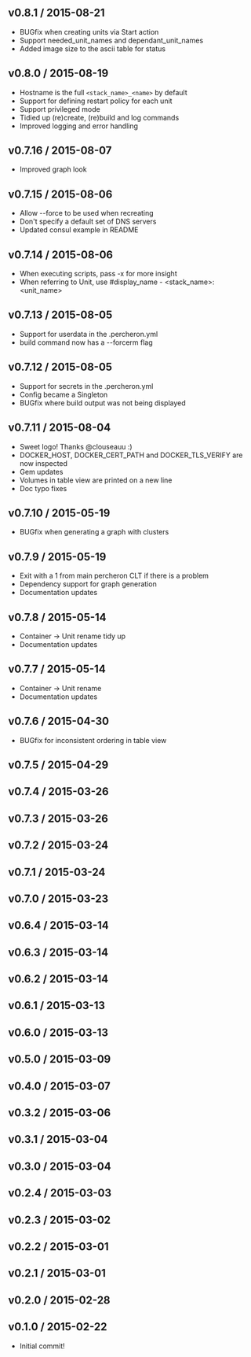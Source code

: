 ## v0.8.1 / 2015-08-21

* BUGfix when creating units via Start action
* Support needed_unit_names and dependant_unit_names
* Added image size to the ascii table for status

## v0.8.0 / 2015-08-19

* Hostname is the full `<stack_name>_<name>` by default
* Support for defining restart policy for each unit
* Support privileged mode
* Tidied up (re)create, (re)build and log commands
* Improved logging and error handling

## v0.7.16 / 2015-08-07

* Improved graph look

## v0.7.15 / 2015-08-06

* Allow --force to be used when recreating
* Don't specify a default set of DNS servers
* Updated consul example in README

## v0.7.14 / 2015-08-06

* When executing scripts, pass -x for more insight
* When referring to Unit, use #display_name - <stack_name>:<unit_name>

## v0.7.13 / 2015-08-05

* Support for userdata in the .percheron.yml
* build command now has a --forcerm flag

## v0.7.12 / 2015-08-05

* Support for secrets in the .percheron.yml
* Config became a Singleton
* BUGfix where build output was not being displayed

## v0.7.11 / 2015-08-04

* Sweet logo!  Thanks @clouseauu :)
* DOCKER_HOST, DOCKER_CERT_PATH and DOCKER_TLS_VERIFY are now inspected
* Gem updates
* Volumes in table view are printed on a new line
* Doc typo fixes

## v0.7.10 / 2015-05-19

* BUGfix when generating a graph with clusters

## v0.7.9 / 2015-05-19

* Exit with a 1 from main percheron CLT if there is a problem
* Dependency support for graph generation
* Documentation updates

## v0.7.8 / 2015-05-14

* Container -> Unit rename tidy up
* Documentation updates

## v0.7.7 / 2015-05-14

* Container -> Unit rename
* Documentation updates

## v0.7.6 / 2015-04-30

* BUGfix for inconsistent ordering in table view

## v0.7.5 / 2015-04-29

## v0.7.4 / 2015-03-26

## v0.7.3 / 2015-03-26

## v0.7.2 / 2015-03-24

## v0.7.1 / 2015-03-24

## v0.7.0 / 2015-03-23

## v0.6.4 / 2015-03-14

## v0.6.3 / 2015-03-14

## v0.6.2 / 2015-03-14

## v0.6.1 / 2015-03-13

## v0.6.0 / 2015-03-13

## v0.5.0 / 2015-03-09

## v0.4.0 / 2015-03-07

## v0.3.2 / 2015-03-06

## v0.3.1 / 2015-03-04

## v0.3.0 / 2015-03-04

## v0.2.4 / 2015-03-03

## v0.2.3 / 2015-03-02

## v0.2.2 / 2015-03-01

## v0.2.1 / 2015-03-01

## v0.2.0 / 2015-02-28

## v0.1.0 / 2015-02-22

* Initial commit!
